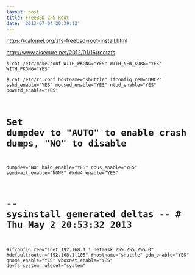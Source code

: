 ```yaml
---
layout: post
title: FreeBSD ZFS Root
date: '2013-07-04 20:39:12'
---
```


https://calomel.org/zfs-freebsd-root-install.html

http://www.aisecure.net/2012/01/16/rootzfs

<code>$ cat /etc/make.conf
WITH_PKGNG="YES"
WITH_NEW_XORG="YES"
WITH_PKGNG="YES"</code>

<code>$ cat /etc/rc.conf
hostname="shuttle"
ifconfig_re0="DHCP"
sshd_enable="YES"
moused_enable="YES"
ntpd_enable="YES"
powerd_enable="YES"
# Set dumpdev to "AUTO" to enable crash dumps, "NO" to disable
dumpdev="NO"
hald_enable="YES"
dbus_enable="YES"
sendmail_enable="NONE"
#kdm4_enable="YES"
# -- sysinstall generated deltas -- # Thu May 2 20:53:32 2013
#ifconfig_re0="inet 192.168.1.1 netmask 255.255.255.0"
#defaultrouter="192.168.1.105"
#hostname="shuttle"
gdm_enable="YES"
gnome_enable="YES"
vboxnet_enable="YES"
devfs_system_ruleset="system"</code>